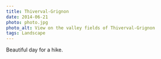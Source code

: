 ```yaml
---
title: Thiverval-Grignon
date: 2014-06-21
photo: photo.jpg
photo_alt: View on the valley fields of Thiverval-Grignon
tags: Landscape
---
```


Beautiful day for a hike.
